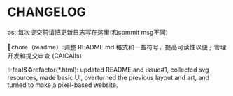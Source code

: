 # CHANGELOG

ps: 每次提交前请把更新日志写在这里(和commit msg不同)

🔧chore（readme）:调整 README.md 格式和一些符号，提高可读性以便于管理开发和提交审查  (CAICAIIs)

✨feat&♻️refactor(*.html): updated README and issue#1, collected svg resources, made basic UI, overturned the previous layout and art, and turned to make a pixel-based website.